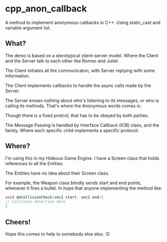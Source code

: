 cpp_anon_callback
=================

A method to implement anonymous callbacks in C++. Using static_cast and variable argument list.

What?
-----

The demo is based on a sterotypical client-server model. 
Where the Client and the Server talk to each other like Romeo and Juliet.

The Client initiates all the communicaton, with Server replying with some information.

The Client implements callbacks to handle the async calls made by the Server.

The Server knows nothing about who's listening to its messages, or who is calling its methods.
That's where the Anonymous words comes in.

Though there is a fixed protcol, that has to be obeyed by both parties.

The Message Passing is handled by Interface Callback (ICB) class, and the family.
Where each specific child implements a specific protocol.

Where?
------

I'm using this in my Hideous Game Engine. I have a Screen class that holds references to all the Entities.

The Entities have no idea about their Screen class.

For example, the Weapon class blindly sends start and end points, whenever it fires a bullet. 
In hope that anyone implementing the method like:

```cpp
void doCollisionCheck(vec2 start, vec2 end){
// Collision detection here
}
```


Cheers!
-------

Hope this comes to help to somebody else also. :D
